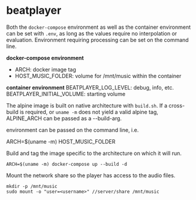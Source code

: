 # beatplayer 

Both the `docker-compose` environment as well as the container environment can be 
set with `.env`, as long as the values require no interpolation or evaluation. Environment 
requiring processing can be set on the command line. 

**docker-compose environment**
* ARCH: docker image tag 
* HOST_MUSIC_FOLDER: volume for /mnt/music within the container 

**container environment**
BEATPLAYER_LOG_LEVEL: debug, info, etc. 
BEATPLAYER_INITIAL_VOLUME: starting volume

The alpine image is built on native architecture with `build.sh`. If a cross-build 
is required, or `uname -m` does not yield a valid alpine tag, ALPINE_ARCH can 
be passed as a --build-arg.

 environment can be passed on the command line, i.e. 

ARCH=$(uname -m)
HOST_MUSIC_FOLDER

Build and tag the image specific to the architecture on which it will run.

```
ARCH=$(uname -m) docker-compose up --build -d
```

Mount the network share so the player has access to the audio files.

```
mkdir -p /mnt/music
sudo mount -o "user=<username>" //server/share /mnt/music
```
